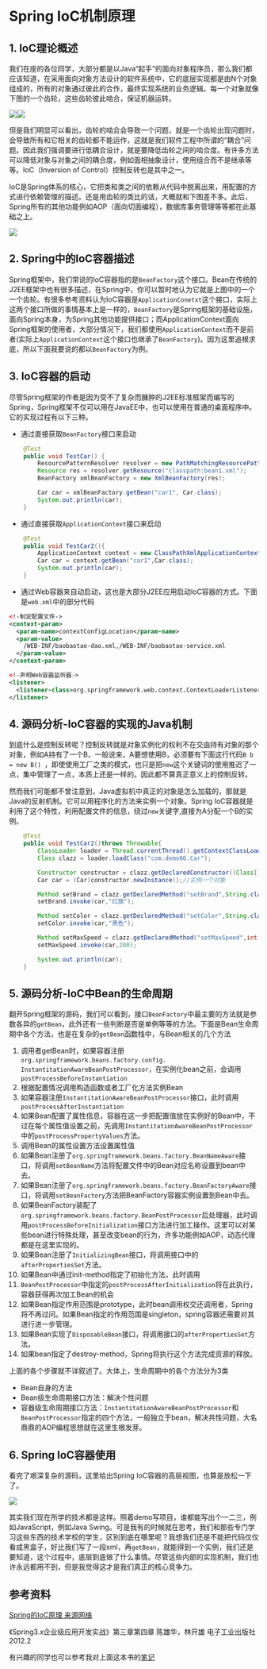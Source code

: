 # Spring IoC机制原理

## 1. IoC理论概述

我们在座的各位同学，大部分都是以Java“起手”的面向对象程序员，那么我们都应该知道，在采用面向对象方法设计的软件系统中，它的底层实现都是由N个对象组成的，所有的对象通过彼此的合作，最终实现系统的业务逻辑。每一个对象就像下图的一个齿轮，这些齿轮彼此啮合，保证机器运转。

![](img/0_1.png)![](img/0_2.png)

但是我们明显可以看出，齿轮的啮合会导致一个问题，就是一个齿轮出现问题时，会导致所有和它相关的齿轮都不能运作，这就是我们软件工程中所谓的“耦合”问题。因此我们强调要进行低耦合设计，就是要降低齿轮之间的啮合度。有许多方法可以降低对象与对象之间的耦合度，例如面相抽象设计，使用组合而不是继承等等。IoC（Inversion of Control）控制反转也是其中之一。

IoC是Spring体系的核心，它把类和类之间的依赖从代码中脱离出来，用配置的方式进行依赖管理的描述。还是用齿轮的类比的话，大概就和下图差不多。此后，Spring所有的其他功能例如AOP（面向切面编程），数据库事务管理等等都在此基础之上。

![](img/0_3.png)

## 2. Spring中的IoC容器描述

Spring框架中，我们常说的IoC容器指的是`BeanFactory`这个接口。Bean在传统的J2EE框架中也有很多描述，在Spring中，你可以暂时地认为它就是上图中的一个一个齿轮。有很多参考资料认为IoC容器是`ApplicationConetxt`这个接口，实际上这两个接口所做的事情基本上是一样的，`BeanFactory`是Spring框架的基础设施，面向Spring本身，为Spring其他功能提供接口；而ApplicationContext面向Spring框架的使用者，大部分情况下，我们都使用`ApplicationContext`而不是前者(实际上`ApplicationContext`这个接口也继承了`BeanFactory`)。因为这里追根求底，所以下面我要说的都以`BeanFactory`为例。

## 3. IoC容器的启动

尽管Spring框架的作者是因为受不了复杂而臃肿的J2EE标准框架而编写的Spring，Spring框架不仅可以用在JavaEE中，也可以使用在普通的桌面程序中。它的实现过程有以下三种。

- 通过直接获取`BeanFactory`接口来启动

```java
    @Test
    public void TestCar() {
        ResourcePatternResolver resolver = new PathMatchingResourcePatternResolver();
        Resource res = resolver.getResource("classpath:bean1.xml");
        BeanFactory xmlBeanFactory = new XmlBeanFactory(res);

        Car car = xmlBeanFactory.getBean("car1", Car.class);
        System.out.println(car);
    }
```

- 通过直接获取`ApplicationContext`接口来启动

```java
    @Test
    public void TestCar2(){
        ApplicationContext context = new ClassPathXmlApplicationContext("bean1.xml");
        Car car = context.getBean("car1",Car.class);
        System.out.println(car);
    }
```

- 通过Web容器来自动启动，这也是大部分J2EE应用启动IoC容器的方式。下面是`web.xml`中的部分代码

```xml
<!-制定配置文件->
<context-param>
  <param-name>contextConfigLocation</param-name>
  <param-value>
  	/WEB-INF/baobaotao-dao.xml,/WEB-INF/baobaotao-service.xml
  </param-value>
</context-param>

<!-声明Web容器监听器->
<listener>
  <listener-class>org.springframework.web.context.ContextLoaderListener</listener-class>
</listener>
```

## 4. 源码分析-IoC容器的实现的Java机制

到底什么是控制反转呢？控制反转就是对象实例化的权利不在交由持有对象的那个对象，例如A持有了一个B，一般说来，A要想使用B，必须要有下面这行代码`B b = new B() `，即使使用工厂之类的模式，也只是把`new`这个关键词的使用推迟了一点，集中管理了一点，本质上还是一样的。因此都不算真正意义上的控制反转。

然而我们可能都不曾注意到，Java虚拟机中真正的对象是怎么加载的，那就是Java的反射机制。它可以用程序化的方法来实例一个对象。Spring IoC容器就是利用了这个特性，利用配置文件的信息，绕过`new`关键字,直接为A分配一个B的实例。

```java
    @Test
    public void TestCar2()throws Throwable{
        ClassLoader loader = Thread.currentThread().getContextClassLoader();
        Class clazz = loader.loadClass("com.demo06.Car");

        Constructor constructor = clazz.getDeclaredConstructor((Class[])null);
        Car car = (Car)constructor.newInstance();//实例一个对象

        Method setBrand = clazz.getDeclaredMethod("setBrand",String.class);
        setBrand.invoke(car,"红旗");

        Method setColor = clazz.getDeclaredMethod("setColor",String.class);
        setColor.invoke(car,"黑色");

        Method setMaxSpeed = clazz.getDeclaredMethod("setMaxSpeed",int.class);
        setMaxSpeed.invoke(car,200);

        System.out.println(car);
    }
```

## 5. 源码分析-IoC中Bean的生命周期

翻开Spring框架的源码，我们可以看到，接口`BeanFactory`中最主要的方法就是参数各异的`getBean`，此外还有一些判断是否是单例等等的方法。下面是Bean生命周期中各个方法，也是在复杂的`getBean`函数栈中，与Bean相关的几个方法

1. 调用者getBean时，如果容器注册`org.springframework.beans.factory.config. InstantitationAwareBeanPostProcessor`，在实例化bean之前，会调用`postProcessBeforeInstantiation`
2. 根据配置情况调用构造函数或者工厂化方法实例Bean
3. 如果容器注册`InstantitationAwareBeanPostProcessor`接口，此时调用`postProcessAfterInstantiation`
4. 如果Bean配置了属性信息，容器在这一步把配置值放在实例好的Bean中，不过在每个属性值设置之前，先调用`InstantitationAwareBeanPostProcessor`中的`postProcessPropertyValues`方法。
5. 调用Bean的属性设置方法设置属性值
6. 如果Bean注册了`org.springframework.beans.factory.BeanNameAware`接口，将调用`setBeanName`方法将配置文件中的Bean对应名称设置到bean中去。
7. 如果Bean注册了`org.springframework.beans.factory.BeanFactoryAware`接口，将调用`setBeanFactory`方法把BeanFactory容器实例设置到Bean中去。
8. 如果BeanFactory装配了`org.springframework.beans.factory.BeanPostProcessor`后处理器，此时调用`postProcessBeforeInitialization`接口方法进行加工操作。这里可以对某些bean进行特殊处理，甚至改变bean的行为，许多功能例如AOP，动态代理都是在这里实现的。
9. 如果Bean注册了`InitializingBean`接口，将调用接口中的`afterPropertiesSet`方法。
10. 如果Bean中通过init-method指定了初始化方法，此时调用
11. `BeanPostProcessor`中指定的`postProcessAfterInitialization`将在此执行，容器获得再次加工Bean的机会
12. 如果Bean指定作用范围是prototype，此时bean调用权交还调用者，Spring将不再过问。如果Bean指定的作用范围是singleton，spring容器还需要对其进行进一步管理。
13. 如果Bean实现了`DisposableBean`接口，将调用接口的`afterPropertiesSet`方法。
14. 如果bean指定了destroy-method，Spring将执行这个方法完成资源的释放。

上面的各个步骤就不详叙述了。大体上，生命周期中的各个方法分为3类

- Bean自身的方法
- Bean级生命周期接口方法：解决个性问题
- 容器级生命周期接口方法：`InstantitationAwareBeanPostProcessor`和`BeanPostProcessor`指定的四个方法，一般独立于bean，解决共性问题，大名鼎鼎的AOP编程思想就在这里生根发芽。

## 6. Spring IoC容器使用

看完了艰深复杂的源码，这里给出Spring IoC容器的高层视图，也算是放松一下了。

![](img/4_1.png)

其实我们现在所学的技术都是这样。照着demo写项目，谁都能写出个一二三，例如JavaScript，例如Java Swing。可是我有的时候就在思考，我们和那些专门学习这些东西的技术学校的学生，区别到底在哪里呢？我想我们还是不能把代码仅仅看成黑盒子，好比我们写了一段xml，再`getBean`，就能得到一个实例，我们还是要知道，这个过程中，底层到底做了什么事情。尽管这些内部的实现机制，我们也许永远都用不到，但是我觉得这才是我们真正的核心竞争力。

## 参考资料

[Spring的IoC原理     来源网络](http://www.importnew.com/14751.html)

《Spring3.x企业级应用开发实战》第三章第四章                                                                陈雄华，林开雄 电子工业出版社2012.2

有兴趣的同学也可以参考我对上面这本书的[笔记](https://github.com/CnNjuTdy/notes/blob/master/Spring3.x/%E7%AC%94%E8%AE%B03.md)